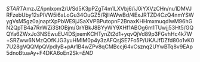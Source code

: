 $START$AmzJZ/ipnlxom2/U/Sd5K3pPZgT4m1LXVbj6/iJ0iYXVzCHn/nu1DMVJRFzebUby12sPIVW5i6aLoGu34OuGZ5/RjllAWwBd/4ExJRTZD4CzQ4nmYSWygVsM5gz0ajnaptXpPbWE9jJSaXVPBPutopnF2BnaxKHHmxmuqdlwM96hGN2QpTB4a7RnWZi3StOBjm/GrYBkJ8BYyWY9XHf1ABOg6m1TUwjj53Ht5/GQQYa6ZWxJo3NSEwuEU4DSjxemKCHTynZt2d1+yqvQjVd89p3FGvhHc4k7W+SRZww6NMzQOfKJG3yuHMIM0p4y3zAFQsjSE7Fo5P/UKAJfDZfd80o1vK07U28gVQQMpQVpdIyB+pAr1B4wZPv8qCMBccj64vCsznq2UYwBTq8v9EAp5dnoBtuaAy+F4DKA6oEn2Sk=$END$